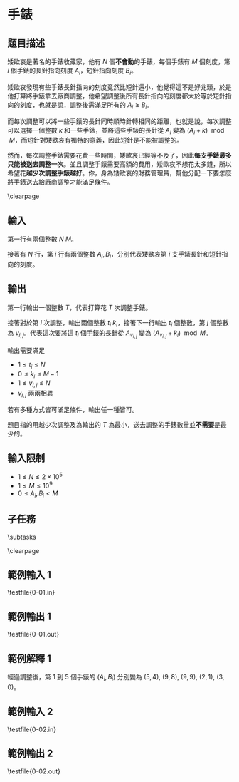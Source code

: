 # 手錶

## 題目描述

矮歐哀是著名的手錶收藏家，他有 $N$ 個**不會動**的手錶，每個手錶有 $M$ 個刻度，第 $i$ 個手錶的長針指向刻度 $A_i$，短針指向刻度 $B_i$。

矮歐哀發現有些手錶長針指向的刻度竟然比短針還小，他覺得這不是好兆頭，於是他打算將手錶拿去廠商調整，他希望調整後所有長針指向的刻度都大於等於短針指向的刻度，也就是說，調整後需滿足所有的 $A_i \ge B_i$。

而每次調整可以將一些手錶的長針同時順時針轉相同的距離，也就是說，每次調整可以選擇一個整數 $k$ 和一些手錶，並將這些手錶的長針從 $A_i$ 變為 $(A_i + k) \mod M$，而短針對矮歐哀有獨特的意義，因此短針是不能被調整的。

然而，每次調整手錶需要花費一些時間，矮歐哀已經等不及了，因此**每支手錶最多只能被送去調整一次**。並且調整手錶需要高額的費用，矮歐哀不想花太多錢，所以希望花**越少次調整手錶越好**。你，身為矮歐哀的財務管理員，幫他分配一下要怎麼將手錶送去給廠商調整才能滿足條件。


\clearpage

## 輸入
第一行有兩個整數 $N$ $M$。

接著有 $N$ 行，第 $i$ 行有兩個整數 $A_i, B_i$，分別代表矮歐哀第 $i$ 支手錶長針和短針指向的刻度。

## 輸出
第一行輸出一個整數 $T$，代表打算花 $T$ 次調整手錶。

接著對於第 $i$ 次調整，輸出兩個整數 $t_i$ $k_i$，接著下一行輸出 $t_i$ 個整數，第 $j$ 個整數為 $v_{i,j}$。代表這次要將這 $t_i$ 個手錶的長針從 $A_{v_{i,j}}$ 變為 $(A_{v_{i,j}} + k_i) \mod M$。

輸出需要滿足
* $1 \le t_i \le N$ 
* $0 \le k_i \le M - 1$
* $1 \le v_{i, j} \le N$
* $v_{i, j}$ 兩兩相異 

若有多種方式皆可滿足條件，輸出任一種皆可。

題目指的用越少次調整及為輸出的 $T$ 為最小，送去調整的手錶數量並**不需要**是最少的。


## 輸入限制
* $1 \le N \le 2 \times 10^5$
* $1 \le M \le 10^9$
* $0 \le A_i, B_i < M$

## 子任務
\subtasks

\clearpage

## 範例輸入 1
\testfile{0-01.in}

## 範例輸出 1
\testfile{0-01.out}


## 範例解釋 1
經過調整後，第 $1$ 到 $5$ 個手錶的 $(A_i, B_i)$ 分別變為 $(5, 4)$, $(9, 8)$, $(9, 9)$, $(2, 1)$, $(3, 0)$。

## 範例輸入 2
\testfile{0-02.in}

## 範例輸出 2
\testfile{0-02.out}


